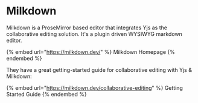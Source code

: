 # Milkdown

Milkdown is a ProseMirror based editor that integrates Yjs as the collaborative editing solution. It's a plugin driven WYSIWYG markdown editor.

{% embed url="https://milkdown.dev/" %}
Milkdown Homepage
{% endembed %}

They have a great getting-started guide for collaborative editing with Yjs & Milkdown:

{% embed url="https://milkdown.dev/collaborative-editing" %}
Getting Started Guide
{% endembed %}





